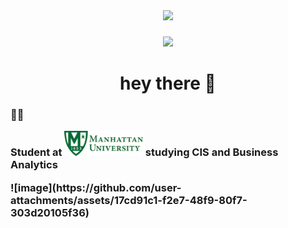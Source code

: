 <div align="center">
  <img height="250" src="https://media.giphy.com/media/k2Da0Uzaxo9xe/giphy.gif?cid=790b761106vwjuhza2ajbtht9kncw26wu7umsyrft5i834yg&ep=v1_gifs_search&rid=giphy.gif&ct=g)f" /> 
</div>

###

<div align="center">
  <img src="https://visitor-badge.laobi.icu/badge?page_id=maurodesouza.maurodesouza&"  />
</div>

###

<h1 align="center">hey there 👋</h1>

###

<h3 align="left">👩‍💻  <p align="left">Student at <img height="40" src="MU.jpg"/> studying CIS and Business Analytics</p>
![image](https://github.com/user-attachments/assets/17cd91c1-f2e7-48f9-80f7-303d20105f36)


###


